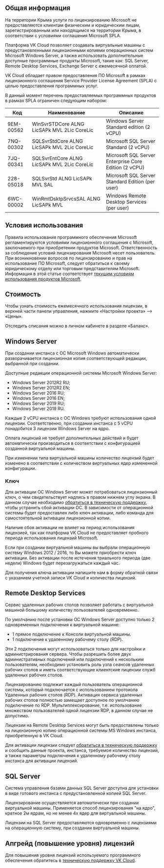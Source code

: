 ## Общая информация

<info>

На территории Крыма услуги по лицензированию Microsoft не предоставляются клиентам физическим и юридическим лицам, зарегистрированным или находящимся на территории Крыма, в соответствии с условиями соглашения Microsoft SPLA.

</info>

Платформа VK Cloud позволяет создавать виртуальные машины с предустановленными лицензионными копиями операционных систем Microsoft Windows Server, а также использовать дополнительные доступные программные продукты Microsoft, такие как: SQL Server, Remote Desktop Services, Exchange Server с ежемесячной оплатой.

VK Cloud обладает правом предоставления ПО Microsoft в рамках лицензионного соглашения Service Provider License Agreement (SPLA) с целью предоставления программных услуг.

В данный момент перечень предоставляемых программных продуктов в рамках SPLA ограничен следующим набором:

| Код | Наименование | Описание |
| --- | --- | --- |
| 9EM-00562 | WinSvrSTDCore ALNG LicSAPk MVL 2Lic CoreLic | Windows Server Standard edition (2 vCPU) |
| 7NQ-00302 | SQLSvrStdCore ALNG LicSAPk MVL 2Lic CoreLic | Microsoft SQL Server Standard (2 vCPU) |
| 7JQ-00341 | SQLSvrEntCore ALNG LicSAPk MVL 2Lic CoreLic | Microsoft SQL Server Enterprise Core Edition (2 vCPU) |
| 228-05018 | SQLSvrStd ALNG LicSAPk MVL SAL | Microsoft SQL Server Standard Edition (per user) |
| 6WC-00002 | WinRmtDsktpSrvcsSAL ALNG LicSAPk MVL | Windows Remote Desktop Services (per user) |

## Условия использования

Правила использования программного обеспечения Microsoft регламентируются условиями лицензионного соглашения с Microsoft, заключаемого при приобретении продуктов Microsoft. Ответственность за соблюдение условий лицензирования Microsoft несет пользователь. При возникновении вопросов по лицензированию и прав на использование ПО Microsoft, следует обратиться к своему юридическому отделу или торговым представителям Microsoft. Информация в этой статье соответствует [текущим условиям использования продуктов Microsoft](https://www.microsoft.com/en-us/licensing/product-licensing/products).

## Стоимость

Чтобы узнать стоимость ежемесячного использования лицензии, в верхней части панели управления, нажмите «Настройки проекта» —> «Цены».

Отследить списания можно в личном кабинете в разделе «Баланс».

## Windows Server

При создании инстанса с ОС Microsoft Windows автоматически разворачивается лицензионная копия соответствующей редакции, выбранной при создании.

Доступные редакции операционной системы Microsoft Windows Server:

- Windows Server 2012R2 RU;
- Windows Server 2012R2 EN;
- Windows Server 2016 RU;
- Windows Server 2016 EN;
- Windows Server 2019 RU;
- Windows Server 2019 RU.

Каждые 2 vCPU инстанса с ОС Windows требуют использования одной лицензии. Соответственно, при создании инстанса с 5 vCPU понадобится 3 лицензии Windows Server на ядро.

Оплата лицензий не требует дополнительных действий и будет автоматически производиться в соответствии с конфигурацией созданной виртуальной машины.

При изменении типа виртуальной машины количество лицензий будет изменено в соответствии с количеством виртуальных ядер измененной конфигурации.

### Ключ

Для активации ОС Windows Server может потребоваться лицензионный ключ, о чем свидетельствует надпись в правом нижнем углу экрана. В данном случае необходимо [обратиться в техническую поддержку](https://mcs.mail.ru/docs/contacts), чтобы устранить сбой активации ОС. В зависимости от операционной системы будет предоставлен либо ключ активации, либо команда для самостоятельной активации лицензионной копии.

Наличие сбоя активации не влияет на период использования лицензией, так как платформа VK Cloud не предоставляет пробного периода использования лицензий Microsoft.

Если при создании виртуальной машины вы выбрали операционную систему Windows 2012 / 2016, то Вы можете приобрести ключ активации. Без активации после истечения триального периода (две недели) Windows будет перезагружаться каждый час.

Для получения ключа активации напишите нам в форму обратной связи с указанием учетной записи VK Cloud и количества лицензий.

## Remote Desktop Services

Сервис удаленных рабочих столов позволяет работать с виртуальной машиной большому количеству пользователей одновременно.

По умолчанию после установки ОС Windows Server доступно только 2 одновременных подключения к виртуальной машине:

- 1 прямое подключение к Консоли виртуальной машины.
- 1 подключение к удаленному рабочему столу (RDP).

Эти 2 подключения могут использоваться только для настройки и администрирования сервера. Чтобы разрешить более двух административных подключений или подключений к нескольким пользователям, необходимо установить роль узла сеансов удаленных рабочих столов и иметь соответствующие клиентские лицензии служб удаленных рабочих столов.

Лицензированию подлежит каждый пользователь операционной системы, который подключается с использованием протокола Удаленных рабочих столов (RDP). Активация сервиса удаленных рабочих столов полностью замещает доступное по умолчанию подключение по RDP. Мультиплексирование, т.е. использование множеством пользователей одной лицензии RDP, в данном случае не допустимо.

<warn>

Лицензии на Remote Desktop Services могут быть предоставлены только на лицензионную копию операционной системы MS Windows инстанса, приобретенную в VK Cloud.

Для активации лицензии следует [обратиться в техническую поддержку](https://mcs.mail.ru/docs/contacts) и сообщить данные проекта, инстанса, требуемое количество лицензий, а также параметры подключения к удаленному рабочему столу инстанса для активации лицензий.

</warn>

## SQL Server

Система управления базами данных SQL Server доступна для установки в виде готового инстанса с предустановленной копией SQL Server.

Лицензирование осуществляется автоматически при создании виртуальной машины. Применяется способ лицензирования "на ядро", кратное 2м ядрам, но не менее 4х ядер для виртуальной машины.

<warn>

Лицензии на SQL Server предоставляются одновременно с лицензиями на операционную систему, при создании виртуальной машины.

</warn>

## Апгрейд (повышение уровня) лицензий

Для повышения уровня лицензий используемого программного обеспечения обратитесь в [техническую поддержку VK Cloud](https://mcs.mail.ru/help/contact-us).
